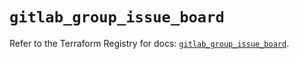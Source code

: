 # `gitlab_group_issue_board`

Refer to the Terraform Registry for docs: [`gitlab_group_issue_board`](https://registry.terraform.io/providers/gitlabhq/gitlab/18.3.0/docs/resources/group_issue_board).

